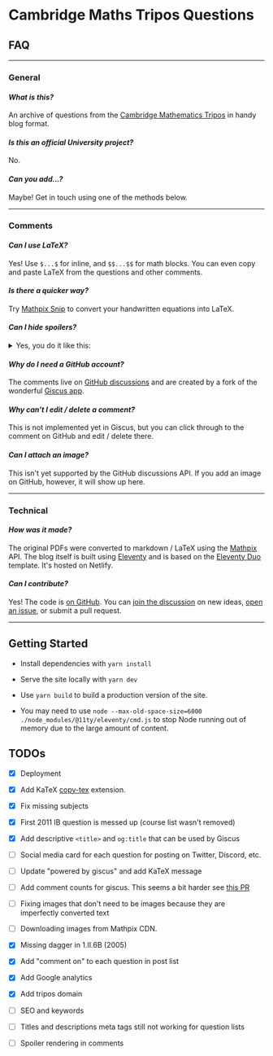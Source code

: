# Cambridge Maths Tripos Questions

## FAQ

---

### General

#### *What is this?*

An archive of questions from the [Cambridge Mathematics Tripos](https://www.maths.cam.ac.uk/undergrad/pastpapers/past-ia-ib-and-ii-examination-papers) in handy blog format.

#### *Is this an official University project?*

No.

#### *Can you add...?*

Maybe! Get in touch using one of the methods below.

---

### Comments

#### *Can I use LaTeX?*

Yes! Use `$...$` for inline, and `$$...$$` for math blocks. You can even copy and paste LaTeX from the questions and other comments.

#### *Is there a quicker way?*

Try [Mathpix Snip](https://mathpix.com/) to convert your handwritten equations into LaTeX.

#### *Can I hide spoilers?*

<details>
<summary>Yes, you do it like this:</summary>
  
  ```markdown
  <details>
  <summary>Spoiler warning</summary>
  
  Hidden text goes here.
  
</details>
```

Note that you have to leave a blank line after `</summary>`. 
  
</details>

#### *Why do I need a GitHub account?*

The comments live on [GitHub discussions](https://github.com/tripos-education/maths-tripos-questions/discussions) and are created by a fork of the wonderful [Giscus app](https://giscus.app/).

#### *Why can't I edit / delete a comment?*

This is not implemented yet in Giscus, but you can click through to the comment on GitHub and edit / delete there.

#### *Can I attach an image?*

This isn't yet supported by the GitHub discussions API. If you add an image on GitHub, however, it will show up here.

---

### Technical

#### *How was it made?*

The original PDFs were converted to markdown / LaTeX using the [Mathpix](https://mathpix.com/) API. The blog itself is built using [Eleventy](https://www.11ty.dev/) and is based on the [Eleventy Duo](https://eleventyduo.netlify.app/) template. It's hosted on Netlify.

#### *Can I contribute?*

Yes! The code is [on GitHub](https://github.com/tripos-education/maths-tripos-questions). You can [join the discussion](https://github.com/tripos-education/maths-tripos-questions/discussions) on new ideas, [open an issue](https://github.com/tripos-education/maths-tripos-questions/issues), or submit a pull request.

---

## Getting Started


- Install dependencies with `yarn install`

- Serve the site locally with `yarn dev`

- Use `yarn build` to build a production version of the site.

- You may need to use `node --max-old-space-size=6000 ./node_modules/@11ty/eleventy/cmd.js` to stop Node running out of memory due to the large amount of content.

## TODOs

- [x] Deployment 

- [x] Add KaTeX [copy-tex](https://github.com/KaTeX/KaTeX/tree/main/contrib/copy-tex) extension.

- [x] Fix missing subjects

- [x] First 2011 IB question is messed up (course list wasn't removed)

- [x] Add descriptive `<title>` and `og:title` that can be used by Giscus

- [ ] Social media card for each question for posting on Twitter, Discord, etc.

- [ ] Update "powered by giscus" and add KaTeX message

- [ ] Add comment counts for giscus. This seems a bit harder see [this PR](https://github.com/giscus/giscus/pull/198)

- [ ] Fixing images that don't need to be images because they are imperfectly converted text

- [ ] Downloading images from Mathpix CDN. 

- [x] Missing dagger in 1.II.6B (2005)

- [x] Add "comment on" to each question in post list

- [x] Add Google analytics

- [x] Add tripos domain

- [ ] SEO and keywords

- [ ] Titles and descriptions meta tags still not working for question lists

- [ ] Spoiler rendering in comments

